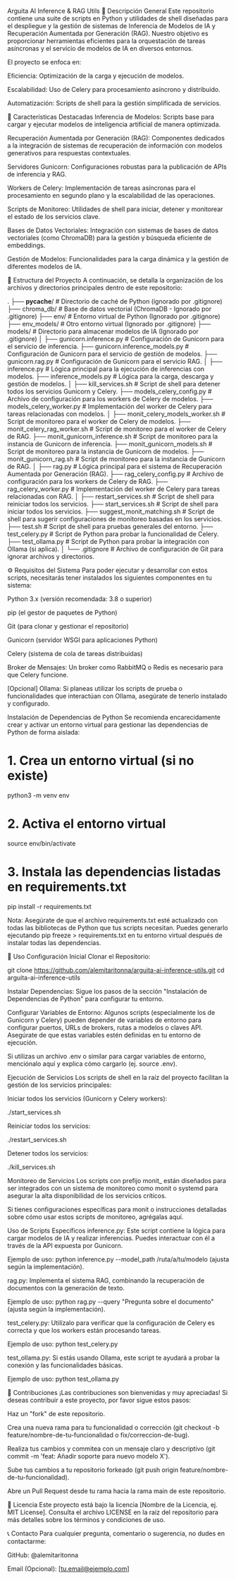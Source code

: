 Arguita AI Inference & RAG Utils
📄 Descripción General
Este repositorio contiene una suite de scripts en Python y utilidades de shell diseñadas para el despliegue y la gestión de sistemas de Inferencia de Modelos de IA y Recuperación Aumentada por Generación (RAG). Nuestro objetivo es proporcionar herramientas eficientes para la orquestación de tareas asíncronas y el servicio de modelos de IA en diversos entornos.

El proyecto se enfoca en:

Eficiencia: Optimización de la carga y ejecución de modelos.

Escalabilidad: Uso de Celery para procesamiento asíncrono y distribuido.

Automatización: Scripts de shell para la gestión simplificada de servicios.

🚀 Características Destacadas
Inferencia de Modelos: Scripts base para cargar y ejecutar modelos de inteligencia artificial de manera optimizada.

Recuperación Aumentada por Generación (RAG): Componentes dedicados a la integración de sistemas de recuperación de información con modelos generativos para respuestas contextuales.

Servidores Gunicorn: Configuraciones robustas para la publicación de APIs de inferencia y RAG.

Workers de Celery: Implementación de tareas asíncronas para el procesamiento en segundo plano y la escalabilidad de las operaciones.

Scripts de Monitoreo: Utilidades de shell para iniciar, detener y monitorear el estado de los servicios clave.

Bases de Datos Vectoriales: Integración con sistemas de bases de datos vectoriales (como ChromaDB) para la gestión y búsqueda eficiente de embeddings.

Gestión de Modelos: Funcionalidades para la carga dinámica y la gestión de diferentes modelos de IA.

📁 Estructura del Proyecto
A continuación, se detalla la organización de los archivos y directorios principales dentro de este repositorio:

.
├── __pycache__/             # Directorio de caché de Python (ignorado por .gitignore)
├── chroma_db/               # Base de datos vectorial (ChromaDB - Ignorado por .gitignore)
├── env/                     # Entorno virtual de Python (Ignorado por .gitignore)
├── env_models/              # Otro entorno virtual (Ignorado por .gitignore)
├── models/                  # Directorio para almacenar modelos de IA (Ignorado por .gitignore)
│
├── gunicorn.inference.py    # Configuración de Gunicorn para el servicio de inferencia.
├── gunicorn.inference_models.py # Configuración de Gunicorn para el servicio de gestión de modelos.
├── gunicorn.rag.py          # Configuración de Gunicorn para el servicio RAG.
│
├── inference.py             # Lógica principal para la ejecución de inferencias con modelos.
├── inference_models.py      # Lógica para la carga, descarga y gestión de modelos.
│
├── kill_services.sh         # Script de shell para detener todos los servicios Gunicorn y Celery.
├── models_celery_config.py  # Archivo de configuración para los workers de Celery de modelos.
├── models_celery_worker.py  # Implementación del worker de Celery para tareas relacionadas con modelos.
│
├── monit_celery_models_worker.sh # Script de monitoreo para el worker de Celery de modelos.
├── monit_celery_rag_worker.sh    # Script de monitoreo para el worker de Celery de RAG.
├── monit_gunicorn_inference.sh   # Script de monitoreo para la instancia de Gunicorn de inferencia.
├── monit_gunicorn_models.sh      # Script de monitoreo para la instancia de Gunicorn de modelos.
├── monit_gunicorn_rag.sh         # Script de monitoreo para la instancia de Gunicorn de RAG.
│
├── rag.py                   # Lógica principal para el sistema de Recuperación Aumentada por Generación (RAG).
├── rag_celery_config.py     # Archivo de configuración para los workers de Celery de RAG.
├── rag_celery_worker.py     # Implementación del worker de Celery para tareas relacionadas con RAG.
│
├── restart_services.sh      # Script de shell para reiniciar todos los servicios.
├── start_services.sh        # Script de shell para iniciar todos los servicios.
├── suggest_monit_matching.sh # Script de shell para sugerir configuraciones de monitoreo basadas en los servicios.
├── test.sh                  # Script de shell para pruebas generales del entorno.
├── test_celery.py           # Script de Python para probar la funcionalidad de Celery.
├── test_ollama.py           # Script de Python para probar la integración con Ollama (si aplica).
│
└── .gitignore               # Archivo de configuración de Git para ignorar archivos y directorios.

⚙️ Requisitos del Sistema
Para poder ejecutar y desarrollar con estos scripts, necesitarás tener instalados los siguientes componentes en tu sistema:

Python 3.x (versión recomendada: 3.8 o superior)

pip (el gestor de paquetes de Python)

Git (para clonar y gestionar el repositorio)

Gunicorn (servidor WSGI para aplicaciones Python)

Celery (sistema de cola de tareas distribuidas)

Broker de Mensajes: Un broker como RabbitMQ o Redis es necesario para que Celery funcione.

[Opcional] Ollama: Si planeas utilizar los scripts de prueba o funcionalidades que interactúan con Ollama, asegúrate de tenerlo instalado y configurado.

Instalación de Dependencias de Python
Se recomienda encarecidamente crear y activar un entorno virtual para gestionar las dependencias de Python de forma aislada:

# 1. Crea un entorno virtual (si no existe)
python3 -m venv env

# 2. Activa el entorno virtual
source env/bin/activate

# 3. Instala las dependencias listadas en requirements.txt
pip install -r requirements.txt

Nota: Asegúrate de que el archivo requirements.txt esté actualizado con todas las bibliotecas de Python que tus scripts necesitan. Puedes generarlo ejecutando pip freeze > requirements.txt en tu entorno virtual después de instalar todas las dependencias.

🚀 Uso
Configuración Inicial
Clonar el Repositorio:

git clone https://github.com/alemitaritonna/arguita-ai-inference-utils.git
cd arguita-ai-inference-utils

Instalar Dependencias:
Sigue los pasos de la sección "Instalación de Dependencias de Python" para configurar tu entorno.

Configurar Variables de Entorno:
Algunos scripts (especialmente los de Gunicorn y Celery) pueden depender de variables de entorno para configurar puertos, URLs de brokers, rutas a modelos o claves API. Asegúrate de que estas variables estén definidas en tu entorno de ejecución.

Si utilizas un archivo .env o similar para cargar variables de entorno, menciónalo aquí y explica cómo cargarlo (ej. source .env).

Ejecución de Servicios
Los scripts de shell en la raíz del proyecto facilitan la gestión de los servicios principales:

Iniciar todos los servicios (Gunicorn y Celery workers):

./start_services.sh

Reiniciar todos los servicios:

./restart_services.sh

Detener todos los servicios:

./kill_services.sh

Monitoreo de Servicios
Los scripts con prefijo monit_ están diseñados para ser integrados con un sistema de monitoreo como monit o systemd para asegurar la alta disponibilidad de los servicios críticos.

Si tienes configuraciones específicas para monit o instrucciones detalladas sobre cómo usar estos scripts de monitoreo, agrégalas aquí.

Uso de Scripts Específicos
inference.py: Este script contiene la lógica para cargar modelos de IA y realizar inferencias. Puedes interactuar con él a través de la API expuesta por Gunicorn.

Ejemplo de uso: python inference.py --model_path /ruta/a/tu/modelo (ajusta según la implementación).

rag.py: Implementa el sistema RAG, combinando la recuperación de documentos con la generación de texto.

Ejemplo de uso: python rag.py --query "Pregunta sobre el documento" (ajusta según la implementación).

test_celery.py: Utilízalo para verificar que la configuración de Celery es correcta y que los workers están procesando tareas.

Ejemplo de uso: python test_celery.py

test_ollama.py: Si estás usando Ollama, este script te ayudará a probar la conexión y las funcionalidades básicas.

Ejemplo de uso: python test_ollama.py

🤝 Contribuciones
¡Las contribuciones son bienvenidas y muy apreciadas! Si deseas contribuir a este proyecto, por favor sigue estos pasos:

Haz un "fork" de este repositorio.

Crea una nueva rama para tu funcionalidad o corrección (git checkout -b feature/nombre-de-tu-funcionalidad o fix/correccion-de-bug).

Realiza tus cambios y commitea con un mensaje claro y descriptivo (git commit -m 'feat: Añadir soporte para nuevo modelo X').

Sube tus cambios a tu repositorio forkeado (git push origin feature/nombre-de-tu-funcionalidad).

Abre un Pull Request desde tu rama hacia la rama main de este repositorio.

📜 Licencia
Este proyecto está bajo la licencia [Nombre de la Licencia, ej. MIT License]. Consulta el archivo LICENSE en la raíz del repositorio para más detalles sobre los términos y condiciones de uso.

📞 Contacto
Para cualquier pregunta, comentario o sugerencia, no dudes en contactarme:

GitHub: @alemitaritonna

Email (Opcional): [tu.email@ejemplo.com]
